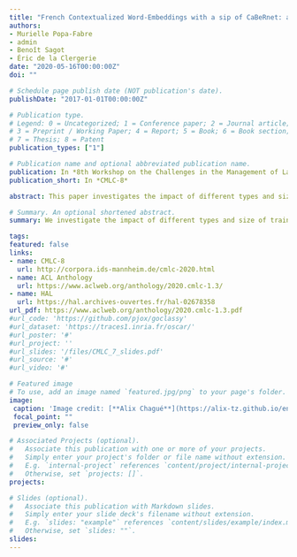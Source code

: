 ```yaml
---
title: "French Contextualized Word-Embeddings with a sip of CaBeRnet: a New French Balanced Reference Corpus"
authors:
- Murielle Popa-Fabre
- admin
- Benoît Sagot
- Éric de la Clergerie
date: "2020-05-16T00:00:00Z"
doi: ""

# Schedule page publish date (NOT publication's date).
publishDate: "2017-01-01T00:00:00Z"

# Publication type.
# Legend: 0 = Uncategorized; 1 = Conference paper; 2 = Journal article;
# 3 = Preprint / Working Paper; 4 = Report; 5 = Book; 6 = Book section;
# 7 = Thesis; 8 = Patent
publication_types: ["1"]

# Publication name and optional abbreviated publication name.
publication: In *8th Workshop on the Challenges in the Management of Large Corpora*
publication_short: In *CMLC-8*

abstract: This paper investigates the impact of different types and size of training corpora on language models. By asking the fundamental question of quality versus quantity, we compare four French corpora by pre-training four different ELMos and evaluating them on dependency parsing, POS-tagging and Named Entities Recognition downstream tasks. We present and asses the relevance of a new balanced French corpus, CaBeRnet, that features a representative range of language usage, including a balanced variety of genres (oral transcriptions, newspapers, popular magazines, technical reports, fiction, academic texts), in oral and written styles. We hypothesize that a linguistically representative corpus will allow the language models to be more efficient, and therefore yield better evaluation scores on different evaluation sets and tasks.

# Summary. An optional shortened abstract.
summary: We investigate the impact of different types and size of training corpora on language models.

tags:
featured: false
links:
- name: CMLC-8
  url: http://corpora.ids-mannheim.de/cmlc-2020.html
- name: ACL Anthology
  url: https://www.aclweb.org/anthology/2020.cmlc-1.3/
- name: HAL
  url: https://hal.archives-ouvertes.fr/hal-02678358
url_pdf: https://www.aclweb.org/anthology/2020.cmlc-1.3.pdf
#url_code: 'https://github.com/pjox/goclassy'
#url_dataset: 'https://traces1.inria.fr/oscar/'
#url_poster: '#'
#url_project: ''
#url_slides: '/files/CMLC_7_slides.pdf'
#url_source: '#'
#url_video: '#'

# Featured image
# To use, add an image named `featured.jpg/png` to your page's folder. 
image:
 caption: 'Image credit: [**Alix Chagué**](https://alix-tz.github.io/en/index.html)'
 focal_point: ""
 preview_only: false

# Associated Projects (optional).
#   Associate this publication with one or more of your projects.
#   Simply enter your project's folder or file name without extension.
#   E.g. `internal-project` references `content/project/internal-project/index.md`.
#   Otherwise, set `projects: []`.
projects:

# Slides (optional).
#   Associate this publication with Markdown slides.
#   Simply enter your slide deck's filename without extension.
#   E.g. `slides: "example"` references `content/slides/example/index.md`.
#   Otherwise, set `slides: ""`.
slides:
---
```


